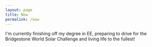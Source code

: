 ```yaml
---
layout: page
title: Now
permalink: /now
---
```

I'm currently finishing off my degree in EE, preparing to drive for the Bridgestone World Solar Challenge and living life to the fullest!